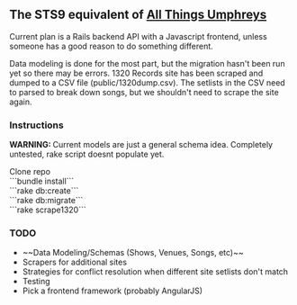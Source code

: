 <h2>The STS9 equivalent of <a href="http://allthings.umphreys.com" target="_blank">All Things Umphreys</a></h2>
<p>Current plan is a Rails backend API with a Javascript frontend, unless someone has a good reason to do something different.</p>
<p>Data modeling is done for the most part, but the migration hasn't been run yet so there may be errors.  1320 Records site has been scraped and dumped to a CSV file (public/1320dump.csv).  The setlists in the CSV need to parsed to break down songs, but we shouldn't need to scrape the site again.</p>
<h3>Instructions</h3>
<p><strong>WARNING: </strong>Current models are just a general schema idea.  Completely untested, rake script doesnt populate yet.</p>
Clone repo<br />
```bundle install```<br />
```rake db:create```<br />
```rake db:migrate```<br />
```rake scrape1320```
</ul>
<h3>TODO</h3>
<ul>
  <li>~~Data Modeling/Schemas (Shows, Venues, Songs, etc)~~</li>
  <li>Scrapers for additional sites</li>
  <li>Strategies for conflict resolution when different site setlists don't match</li>
  <li>Testing</li>
  <li>Pick a frontend framework (probably AngularJS)</li>
</ul>

